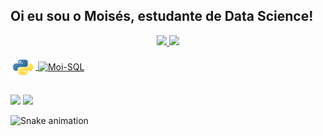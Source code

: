## Oi eu sou o Moisés, estudante de Data Science!
<div align="center">
  <a href="https://github.com/moisesrcastro">
  <img height="48%" src="https://github-readme-stats.vercel.app/api?username=moisesrcastro&show_icons=true&theme=github_dark &include_all_commits=true&count_private=true"/>
  <img height="48%" src="https://github-readme-stats.vercel.app/api/top-langs/?username=moisesrcastro&layout=compact&langs_count=7&theme=github_dark "/>
</div>
<div style="display: inline_block"><br>
  <img align="center" alt="Moi-Python" height="30" width="40" src="https://raw.githubusercontent.com/devicons/devicon/master/icons/python/python-original.svg">
  <img align="center" alt="Moi-SQL" height="30" width="40"src="https://cdn.jsdelivr.net/gh/devicons/devicon/icons/mysql/mysql-original.svg" >
  </div>
  
  ##
 
<div> 
  <a href="https://www.linkedin.com/in/mois%C3%A9s-castro/" target="_blank"><img src="https://img.shields.io/badge/-LinkedIn-%230077B5?style=for-the-badge&logo=linkedin&logoColor=white" target="_blank"></a>
  <a href = "mailto:moises.castro@usp.br"><img src="https://img.shields.io/badge/-Gmail-%23333?style=for-the-badge&logo=gmail&logoColor=white" target="_blank"></a>
 
  ![Snake animation](https://github.com/moisesrcastro/moisesrcastro/blob/output/github-contribution-grid-snake.svg)
 
</div>

